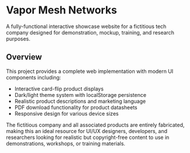# Vapor Mesh Networks

A fully-functional interactive showcase website for a fictitious tech company designed for demonstration, mockup, training, and research purposes.

## Overview

This project provides a complete web implementation with modern UI components including:

- Interactive card-flip product displays
- Dark/light theme system with localStorage persistence
- Realistic product descriptions and marketing language
- PDF download functionality for product datasheets
- Responsive design for various device sizes

The fictitious company and all associated products are entirely fabricated, making this an ideal resource for UI/UX designers, developers, and researchers looking for realistic but copyright-free content to use in demonstrations, workshops, or training materials.